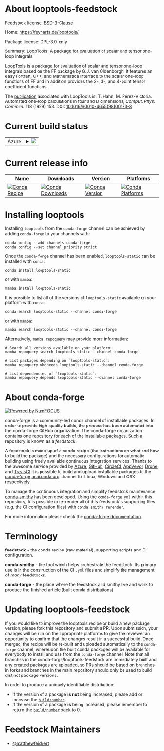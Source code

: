 About looptools-feedstock
=========================

Feedstock license: [BSD-3-Clause](https://github.com/conda-forge/looptools-feedstock/blob/main/LICENSE.txt)

Home: https://feynarts.de/looptools/

Package license: GPL-3.0-only

Summary: LoopTools: A package for evaluation of scalar and tensor one-loop integrals

LoopTools is a package for evaluation of scalar and tensor one-loop integrals
based on the FF package by G.J. van Oldenborgh. It features an easy Fortran,
C++, and Mathematica interface to the scalar one-loop functions of FF and
in addition provides the 2-, 3-, and 4-point tensor coefficient functions.

The [publication](https://inspirehep.net/literature/474106) associated with
LoopTools is: T. Hahn, M. Pérez-Victoria. Automated one-loop calculations
in four and D dimensions, _Comput. Phys. Commun._ 118 (1999) 153.
DOI: [10.1016/S0010-4655(98)00173-8](https://doi.org/10.1016/S0010-4655(98)00173-8)


Current build status
====================


<table>
    
  <tr>
    <td>Azure</td>
    <td>
      <details>
        <summary>
          <a href="https://dev.azure.com/conda-forge/feedstock-builds/_build/latest?definitionId=24047&branchName=main">
            <img src="https://dev.azure.com/conda-forge/feedstock-builds/_apis/build/status/looptools-feedstock?branchName=main">
          </a>
        </summary>
        <table>
          <thead><tr><th>Variant</th><th>Status</th></tr></thead>
          <tbody><tr>
              <td>linux_64</td>
              <td>
                <a href="https://dev.azure.com/conda-forge/feedstock-builds/_build/latest?definitionId=24047&branchName=main">
                  <img src="https://dev.azure.com/conda-forge/feedstock-builds/_apis/build/status/looptools-feedstock?branchName=main&jobName=linux&configuration=linux%20linux_64_" alt="variant">
                </a>
              </td>
            </tr><tr>
              <td>linux_aarch64</td>
              <td>
                <a href="https://dev.azure.com/conda-forge/feedstock-builds/_build/latest?definitionId=24047&branchName=main">
                  <img src="https://dev.azure.com/conda-forge/feedstock-builds/_apis/build/status/looptools-feedstock?branchName=main&jobName=linux&configuration=linux%20linux_aarch64_" alt="variant">
                </a>
              </td>
            </tr><tr>
              <td>linux_ppc64le</td>
              <td>
                <a href="https://dev.azure.com/conda-forge/feedstock-builds/_build/latest?definitionId=24047&branchName=main">
                  <img src="https://dev.azure.com/conda-forge/feedstock-builds/_apis/build/status/looptools-feedstock?branchName=main&jobName=linux&configuration=linux%20linux_ppc64le_" alt="variant">
                </a>
              </td>
            </tr><tr>
              <td>osx_64</td>
              <td>
                <a href="https://dev.azure.com/conda-forge/feedstock-builds/_build/latest?definitionId=24047&branchName=main">
                  <img src="https://dev.azure.com/conda-forge/feedstock-builds/_apis/build/status/looptools-feedstock?branchName=main&jobName=osx&configuration=osx%20osx_64_" alt="variant">
                </a>
              </td>
            </tr><tr>
              <td>osx_arm64</td>
              <td>
                <a href="https://dev.azure.com/conda-forge/feedstock-builds/_build/latest?definitionId=24047&branchName=main">
                  <img src="https://dev.azure.com/conda-forge/feedstock-builds/_apis/build/status/looptools-feedstock?branchName=main&jobName=osx&configuration=osx%20osx_arm64_" alt="variant">
                </a>
              </td>
            </tr>
          </tbody>
        </table>
      </details>
    </td>
  </tr>
</table>

Current release info
====================

| Name | Downloads | Version | Platforms |
| --- | --- | --- | --- |
| [![Conda Recipe](https://img.shields.io/badge/recipe-looptools--static-green.svg)](https://anaconda.org/conda-forge/looptools-static) | [![Conda Downloads](https://img.shields.io/conda/dn/conda-forge/looptools-static.svg)](https://anaconda.org/conda-forge/looptools-static) | [![Conda Version](https://img.shields.io/conda/vn/conda-forge/looptools-static.svg)](https://anaconda.org/conda-forge/looptools-static) | [![Conda Platforms](https://img.shields.io/conda/pn/conda-forge/looptools-static.svg)](https://anaconda.org/conda-forge/looptools-static) |

Installing looptools
====================

Installing `looptools` from the `conda-forge` channel can be achieved by adding `conda-forge` to your channels with:

```
conda config --add channels conda-forge
conda config --set channel_priority strict
```

Once the `conda-forge` channel has been enabled, `looptools-static` can be installed with `conda`:

```
conda install looptools-static
```

or with `mamba`:

```
mamba install looptools-static
```

It is possible to list all of the versions of `looptools-static` available on your platform with `conda`:

```
conda search looptools-static --channel conda-forge
```

or with `mamba`:

```
mamba search looptools-static --channel conda-forge
```

Alternatively, `mamba repoquery` may provide more information:

```
# Search all versions available on your platform:
mamba repoquery search looptools-static --channel conda-forge

# List packages depending on `looptools-static`:
mamba repoquery whoneeds looptools-static --channel conda-forge

# List dependencies of `looptools-static`:
mamba repoquery depends looptools-static --channel conda-forge
```


About conda-forge
=================

[![Powered by
NumFOCUS](https://img.shields.io/badge/powered%20by-NumFOCUS-orange.svg?style=flat&colorA=E1523D&colorB=007D8A)](https://numfocus.org)

conda-forge is a community-led conda channel of installable packages.
In order to provide high-quality builds, the process has been automated into the
conda-forge GitHub organization. The conda-forge organization contains one repository
for each of the installable packages. Such a repository is known as a *feedstock*.

A feedstock is made up of a conda recipe (the instructions on what and how to build
the package) and the necessary configurations for automatic building using freely
available continuous integration services. Thanks to the awesome service provided by
[Azure](https://azure.microsoft.com/en-us/services/devops/), [GitHub](https://github.com/),
[CircleCI](https://circleci.com/), [AppVeyor](https://www.appveyor.com/),
[Drone](https://cloud.drone.io/welcome), and [TravisCI](https://travis-ci.com/)
it is possible to build and upload installable packages to the
[conda-forge](https://anaconda.org/conda-forge) [anaconda.org](https://anaconda.org/)
channel for Linux, Windows and OSX respectively.

To manage the continuous integration and simplify feedstock maintenance
[conda-smithy](https://github.com/conda-forge/conda-smithy) has been developed.
Using the ``conda-forge.yml`` within this repository, it is possible to re-render all of
this feedstock's supporting files (e.g. the CI configuration files) with ``conda smithy rerender``.

For more information please check the [conda-forge documentation](https://conda-forge.org/docs/).

Terminology
===========

**feedstock** - the conda recipe (raw material), supporting scripts and CI configuration.

**conda-smithy** - the tool which helps orchestrate the feedstock.
                   Its primary use is in the construction of the CI ``.yml`` files
                   and simplify the management of *many* feedstocks.

**conda-forge** - the place where the feedstock and smithy live and work to
                  produce the finished article (built conda distributions)


Updating looptools-feedstock
============================

If you would like to improve the looptools recipe or build a new
package version, please fork this repository and submit a PR. Upon submission,
your changes will be run on the appropriate platforms to give the reviewer an
opportunity to confirm that the changes result in a successful build. Once
merged, the recipe will be re-built and uploaded automatically to the
`conda-forge` channel, whereupon the built conda packages will be available for
everybody to install and use from the `conda-forge` channel.
Note that all branches in the conda-forge/looptools-feedstock are
immediately built and any created packages are uploaded, so PRs should be based
on branches in forks and branches in the main repository should only be used to
build distinct package versions.

In order to produce a uniquely identifiable distribution:
 * If the version of a package **is not** being increased, please add or increase
   the [``build/number``](https://docs.conda.io/projects/conda-build/en/latest/resources/define-metadata.html#build-number-and-string).
 * If the version of a package **is** being increased, please remember to return
   the [``build/number``](https://docs.conda.io/projects/conda-build/en/latest/resources/define-metadata.html#build-number-and-string)
   back to 0.

Feedstock Maintainers
=====================

* [@matthewfeickert](https://github.com/matthewfeickert/)


